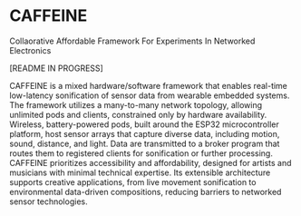 # CAFFEINE
Collaorative Affordable Framework For Experiments In Networked Electronics

[README IN PROGRESS]

CAFFEINE is a mixed hardware/software framework that enables real-time low-latency sonification of sensor data from wearable embedded systems. The framework utilizes a many-to-many network topology, allowing unlimited pods and clients, constrained only by hardware availability. Wireless, battery-powered pods, built around the ESP32 microcontroller platform, host sensor arrays that capture diverse data, including motion, sound, distance, and light. Data are transmitted to a broker program that routes them to registered clients for sonification or further processing. CAFFEINE prioritizes accessibility and affordability, designed for artists and musicians with minimal technical expertise. Its extensible architecture supports creative applications, from live movement sonification to environmental data-driven compositions, reducing barriers to networked sensor technologies.
